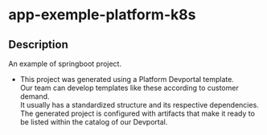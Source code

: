 # app-exemple-platform-k8s

## Description




An example of springboot project.

- This project was generated using a Platform Devportal template. <br>
Our team can develop templates like these according to customer demand. <br> 
It usually has a standardized structure and its respective dependencies. <br>
The generated project is configured with artifacts that make it ready to be listed within the catalog of our Devportal.
